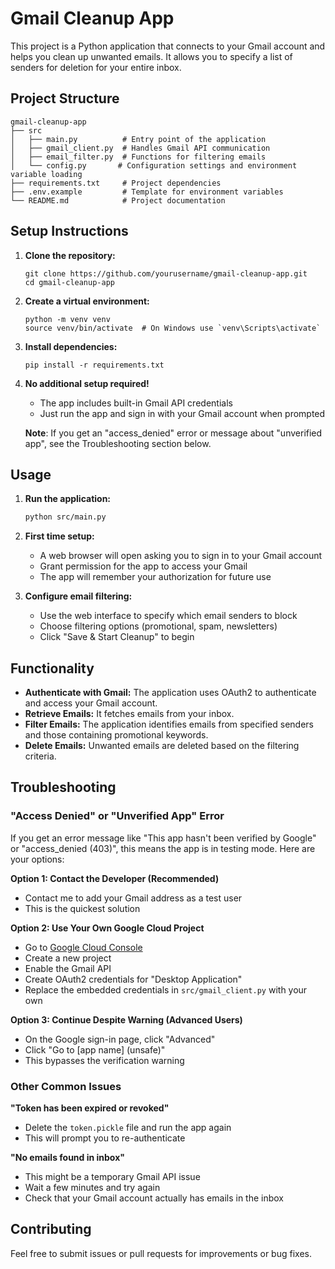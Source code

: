 # Gmail Cleanup App

This project is a Python application that connects to your Gmail account and helps you clean up unwanted emails. It allows you to specify a list of senders for deletion for your entire inbox.

## Project Structure

```
gmail-cleanup-app
├── src
│   ├── main.py          # Entry point of the application
│   ├── gmail_client.py  # Handles Gmail API communication
│   ├── email_filter.py  # Functions for filtering emails
│   └── config.py       # Configuration settings and environment variable loading
├── requirements.txt     # Project dependencies
├── .env.example         # Template for environment variables
└── README.md            # Project documentation
```

## Setup Instructions

1. **Clone the repository:**
   ```
   git clone https://github.com/yourusername/gmail-cleanup-app.git
   cd gmail-cleanup-app
   ```

2. **Create a virtual environment:**
   ```
   python -m venv venv
   source venv/bin/activate  # On Windows use `venv\Scripts\activate`
   ```

3. **Install dependencies:**
   ```
   pip install -r requirements.txt
   ```

4. **No additional setup required!**
   - The app includes built-in Gmail API credentials
   - Just run the app and sign in with your Gmail account when prompted
   
   **Note**: If you get an "access_denied" error or message about "unverified app", see the Troubleshooting section below.

## Usage

1. **Run the application:**   
   ```bash
   python src/main.py
   ```

2. **First time setup:**
   - A web browser will open asking you to sign in to your Gmail account
   - Grant permission for the app to access your Gmail
   - The app will remember your authorization for future use

3. **Configure email filtering:**
   - Use the web interface to specify which email senders to block
   - Choose filtering options (promotional, spam, newsletters)
   - Click "Save & Start Cleanup" to begin

## Functionality

- **Authenticate with Gmail:** The application uses OAuth2 to authenticate and access your Gmail account.
- **Retrieve Emails:** It fetches emails from your inbox.
- **Filter Emails:** The application identifies emails from specified senders and those containing promotional keywords.
- **Delete Emails:** Unwanted emails are deleted based on the filtering criteria.

## Troubleshooting

### "Access Denied" or "Unverified App" Error

If you get an error message like "This app hasn't been verified by Google" or "access_denied (403)", this means the app is in testing mode. Here are your options:

**Option 1: Contact the Developer (Recommended)**
- Contact me to add your Gmail address as a test user
- This is the quickest solution

**Option 2: Use Your Own Google Cloud Project**
- Go to [Google Cloud Console](https://console.cloud.google.com/)
- Create a new project
- Enable the Gmail API
- Create OAuth2 credentials for "Desktop Application"
- Replace the embedded credentials in `src/gmail_client.py` with your own

**Option 3: Continue Despite Warning (Advanced Users)**
- On the Google sign-in page, click "Advanced"
- Click "Go to [app name] (unsafe)"
- This bypasses the verification warning

### Other Common Issues

**"Token has been expired or revoked"**
- Delete the `token.pickle` file and run the app again
- This will prompt you to re-authenticate

**"No emails found in inbox"**
- This might be a temporary Gmail API issue
- Wait a few minutes and try again
- Check that your Gmail account actually has emails in the inbox

## Contributing

Feel free to submit issues or pull requests for improvements or bug fixes.
